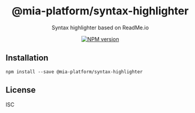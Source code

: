 <div align="center">

# @mia-platform/syntax-highlighter

Syntax highlighter based on ReadMe.io

[![NPM version][npmjs-syntaxhighlighter-svg]][npmjs-syntaxhighlighter]

</div>

## Installation

```
npm install --save @mia-platform/syntax-highlighter
```

## License

ISC

[npmjs-syntaxhighlighter-svg]: https://img.shields.io/npm/v/@mia-platform/syntax-highlighter.svg?logo=npm
[npmjs-syntaxhighlighter]: https://www.npmjs.com/package/@mia-platform/syntax-highlighter
